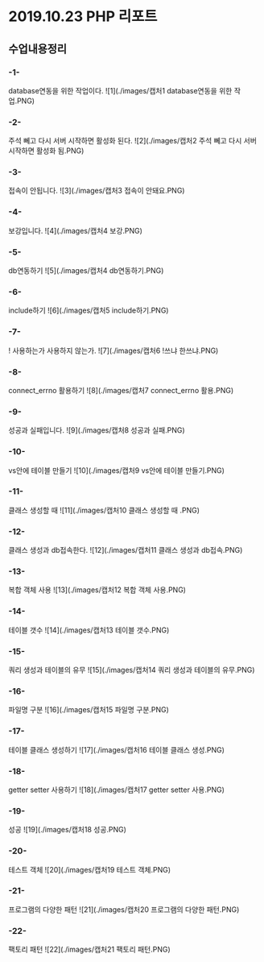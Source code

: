# 2019.10.23 PHP 리포트

## 수업내용정리

### -1-
database연동을 위한 작업이다.
![1](./images/캡처1 database연동을 위한 작업.PNG)  

### -2-
주석 뻬고 다시 서버 시작하면 활성화 된다.
![2](./images/캡처2 주석 뻬고 다시 서버 시작하면 활성화 됨.PNG)  

### -3-
접속이 안됩니다.
![3](./images/캡처3 접속이 안돼요.PNG)  

### -4-
보강입니다.
![4](./images/캡처4 보강.PNG)  


### -5-
db연동하기
![5](./images/캡처4 db연동하기.PNG)  


### -6-
include하기
![6](./images/캡처5 include하기.PNG)  


### -7-
! 사용하는가 사용하지 않는가.
![7](./images/캡처6 !쓰냐 한쓰냐.PNG)  


### -8-
connect_errno 활용하기
![8](./images/캡처7 connect_errno 활용.PNG)  


### -9-
성공과 실패입니다.
![9](./images/캡처8 성공과 실패.PNG)  


### -10-
vs안에 테이블 만들기
![10](./images/캡처9 vs안에 테이블 만들기.PNG)  


### -11-
클래스 생성할 때
![11](./images/캡처10 클래스 생성할 때 .PNG)  
 

### -12-
클래스 생성과 db접속한다.
![12](./images/캡처11 클래스 생성과 db접속.PNG)  


### -13-
복합 객체 사용
![13](./images/캡처12 복합 객체 사용.PNG)  


### -14-
테이블 갯수
![14](./images/캡처13 테이블 갯수.PNG)  


### -15-
쿼리 생성과 테이블의 유무
![15](./images/캡처14 쿼리 생성과 테이블의 유무.PNG)  


### -16-
파일명 구분
![16](./images/캡처15 파일명 구분.PNG)  


### -17-
테이블 클래스 생성하기
![17](./images/캡처16 테이블 클래스 생성.PNG)  


### -18-
getter setter 사용하기
![18](./images/캡처17 getter setter 사용.PNG)  


### -19-
성공
![19](./images/캡처18 성공.PNG)  


### -20-
테스트 객체
![20](./images/캡처19 테스트 객체.PNG)  


### -21-
프로그램의 다양한 패턴
![21](./images/캡처20 프로그램의 다양한 패턴.PNG)  


### -22-
팩토리 패턴
![22](./images/캡처21 팩토리 패턴.PNG)  
